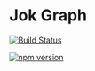 # Jok Graph
[![Build Status](https://travis-ci.org/jokio/graph.svg?branch=master)](https://travis-ci.org/jokio/graph)

[![npm version](https://badge.fury.io/js/%40jokio%2Fgraph.svg)](https://badge.fury.io/js/%40jokio%2Fgraph)
